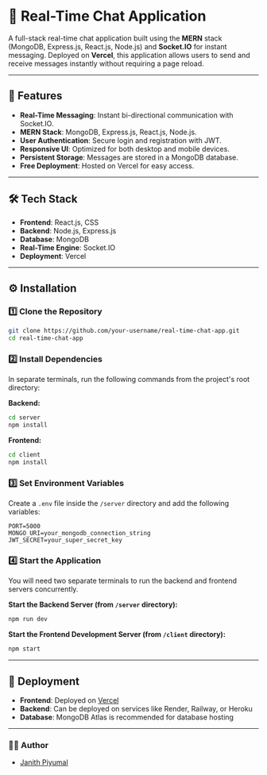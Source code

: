 
# 💬 Real-Time Chat Application

A full-stack real-time chat application built using the **MERN** stack (MongoDB, Express.js, React.js, Node.js) and **Socket.IO** for instant messaging. Deployed on **Vercel**, this application allows users to send and receive messages instantly without requiring a page reload.

-----

## 🚀 Features

  - **Real-Time Messaging**: Instant bi-directional communication with Socket.IO.
  - **MERN Stack**: MongoDB, Express.js, React.js, Node.js.
  - **User Authentication**: Secure login and registration with JWT.
  - **Responsive UI**: Optimized for both desktop and mobile devices.
  - **Persistent Storage**: Messages are stored in a MongoDB database.
  - **Free Deployment**: Hosted on Vercel for easy access.

-----

## 🛠️ Tech Stack

  - **Frontend**: React.js, CSS
  - **Backend**: Node.js, Express.js
  - **Database**: MongoDB
  - **Real-Time Engine**: Socket.IO
  - **Deployment**: Vercel

-----

## ⚙️ Installation

### 1️⃣ Clone the Repository

```bash
git clone https://github.com/your-username/real-time-chat-app.git
cd real-time-chat-app
```

### 2️⃣ Install Dependencies

In separate terminals, run the following commands from the project's root directory:

**Backend:**

```bash
cd server
npm install
```

**Frontend:**

```bash
cd client
npm install
```

### 3️⃣ Set Environment Variables

Create a `.env` file inside the `/server` directory and add the following variables:

```env
PORT=5000
MONGO_URI=your_mongodb_connection_string
JWT_SECRET=your_super_secret_key
```

### 4️⃣ Start the Application

You will need two separate terminals to run the backend and frontend servers concurrently.

**Start the Backend Server (from `/server` directory):**

```bash
npm run dev
```

**Start the Frontend Development Server (from `/client` directory):**

```bash
npm start
```

-----

## 📡 Deployment

  - **Frontend**: Deployed on [Vercel](https://vercel.com/)
  - **Backend**: Can be deployed on services like Render, Railway, or Heroku
  - **Database**: MongoDB Atlas is recommended for database hosting

-----

### 👨‍💻 Author

  - [Janith Piyumal](https://github.com/janithpiyumal1)
